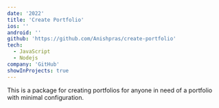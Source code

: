 ```yaml
---
date: '2022'
title: 'Create Portfolio'
ios: ''
android: ''
github: 'https://github.com/Anishpras/create-portfolio'
tech:
  - JavaScript
  - Nodejs
company: 'GitHub'
showInProjects: true
---
```


This is a package for creating portfolios for anyone in need of a portfolio with minimal configuration.
